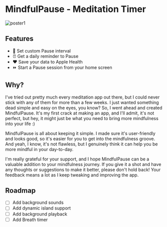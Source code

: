 # MindfulPause - Meditation Timer
![poster1](https://github.com/matsveil/mindful-pause/assets/109008007/74128714-b558-4696-806d-13e33252553e)


## Features
- 🔁 Set custom Pause interval
- ⏰ Get a daily reminder to Pause
- ❤️ Save your data to Apple Health
- ⏩ Start a Pause session from your home screen

## Why?
I've tried out pretty much every meditation app out there, but I could never stick with any of them for more than a few weeks. I just wanted something dead simple and easy on the eyes, you know? So, I went ahead and created MindfulPause. It's my first crack at making an app, and I'll admit, it's not perfect, but hey, it might just be what you need to bring more mindfulness into your life :)

MindfulPause is all about keeping it simple. I made sure it's user-friendly and looks good, so it's easier for you to get into the mindfulness groove. And yeah, I know, it's not flawless, but I genuinely think it can help you be more mindful in your day-to-day.

I'm really grateful for your support, and I hope MindfulPause can be a valuable addition to your mindfulness journey. If you give it a shot and have any thoughts or suggestions to make it better, please don't hold back! Your feedback means a lot as I keep tweaking and improving the app.

## Roadmap
- [ ] Add background sounds
- [ ] Add dynamic island support
- [ ] Add background playback
- [ ] Add Breath timer
